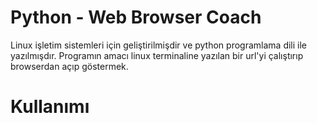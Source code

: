 # Python - Web Browser Coach

Linux işletim sistemleri için geliştirilmişdir ve python programlama dili ile yazılmışdır. Programın amacı linux terminaline yazılan bir url'yi çalıştırıp browserdan açıp göstermek.

# Kullanımı

